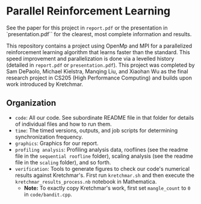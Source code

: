 # Parallel Reinforcement Learning

See the paper for this project in `report.pdf` or the presentation in `presentation.pdf`` for the clearest, most complete information and results.

This repository contains a project using OpenMp and MPI for a parallelized reinforcement learning algorithm that learns faster than the standard. This speed improvement and parallelization is done via a levelled history (detailed in `report.pdf` or `presentation.pdf`). This project was completed by Sam DePaolo, Michael Kielstra, Manqing Liu, and Xiaohan Wu as the final research project in CS205 (High Performance Computing) and builds upon work introduced by Kretchmar.

## Organization

* `code`: All our code.  See subordinate README file in that folder for details of individual files and how to run them.
* `time`: The timed versions, outputs, and job scripts for determining synchronization frequency.
* `graphics`: Graphics for our report.
* `profiling analysis`: Profiling analysis data, rooflines (see the readme file in the `sequential roofline` folder), scaling analysis (see the readme file in the `scaling` folder), and so forth.
* `verification`: Tools to generate figures to check our code's numerical results against Kretchmar's.  First run `kretchmar.sh` and then execute the `kretchmar_results_process.nb` notebook in Mathematica.
    * **Note:** To exactly copy Kretchmar's work, first set `mangle_count` to `0` in `code/bandit.cpp`.
